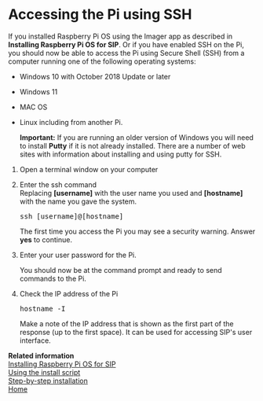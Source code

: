# Accessing the Pi using SSH

If you installed Raspberry Pi OS using the Imager app as described in **Installing Raspberry Pi OS for SIP**. Or if you have enabled SSH on the Pi, you should now be able to access the Pi using Secure Shell \(SSH\) from a computer running one of the following operating systems:

-   Windows 10 with October 2018 Update or later
-   Windows 11
-   MAC OS
-   Linux including from another Pi.

    **Important:**
    If you are running an older version of Windows you will need to install **Putty** if it is not already installed. There are a number of web sites with information about installing and using putty for SSH.


1.  Open a terminal window on your computer

2.  Enter the ssh command  
    Replacing **[username]** with the user name you used and **[hostname]** with the name you gave the system.

    <pre>ssh [username]@[hostname]</pre>

    The first time you access the Pi you may see a security warning. Answer **yes** to continue.

3.  Enter your user password for the Pi.

    You should now be at the command prompt and ready to send commands to the Pi.

4.  Check the IP address of the Pi

    <pre>hostname -I</pre>

    Make a note of the IP address that is shown as the first part of the response \(up to the first space\). It can be used for accessing SIP's user interface.  

**Related information**  
[Installing Raspberry Pi OS for SIP](pi_os_for_sip)  
[Using the install script](using_install.sh)  
[Step-by-step installation](install_steps)  
[Home](Home)
